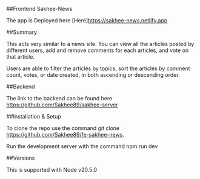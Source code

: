 ##Frontend Sakhee-News

The app is Deployed here [Here]https://sakhee-news.netlify.app

##Summary

This acts very similar to a news site. You can view all the articles posted by different users, add and remove comments for each articles, and vote on
that article.

Users are able to filter the articles by topics, sort the articles by comment count, votes, or date created, in both ascending or descending order.

##Backend

The link to the backend can be found here https://github.com/Sakhee89/sakhee-server

##Installation & Setup

To clone the repo use the command git clone https://github.com/Sakhee89/fe-sakhee-news.

Run the development server with the command npm run dev

##Versions

This is supported with Node v20.5.0
